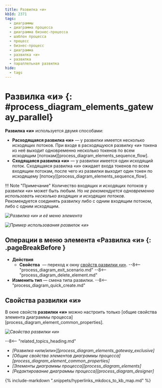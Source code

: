 ```yaml
---
title: Развилка «и»
kbId: 2371
tags:
  - диаграммы
  - диаграмма процесса
  - диаграмма бизнес-процесса
  - шаблон процесса
  - процесс
  - бизнес-процесс
  - диаграмма
  - развилка «и»
  - развилка
  - параллельная развилка
hide:
  - tags
---
```

# Развилка «и» {: #process_diagram_elements_gateway_parallel}

**Развилка «и»** используется двумя способами:

* **Расходящаяся развилка «и»** — у развилки имеется несколько исходящих потоков. При входе в расходящуюся развилку «и» токена из неё выходит одновременно несколько токенов по всем исходящим [потокам][process_diagram_elements_sequence_flow].
* **Сходящаяся развилка «и»** — у развилки имеется один исходящий поток. Сходящаяся развилка «и» ожидает входа токенов по всем входящим потокам, после чего из развилки выходит один токен по исходящему [потоку][process_diagram_elements_sequence_flow].

!!! Note "Примечание"
    Количество входящих и исходящих потоков у развилки «и» может быть любым. Но _не рекомендуется одновременно использовать несколько входящих и исходящих потоков_. Рекомендуется соединять развилку либо с одним входящим потоком, либо с одним исходящим.

*![Развилка «и» и её меню элемента](parallel_gateway.png)*

*![Пример использования развилок «и»](parallel_gateway_example.png)*

## Операции в меню элемента «Развилка «и» {: .pageBreakBefore }

- **Действия**
    - **Свойства** <i class="fa-light fa-gear"></i> — переход к окну [свойств развилки «и»](#свойства-развилки-и).
    --8<-- "process_diagram_exit_scenario.md"
    --8<-- "process_diagram_delete_element.md"
- **Изменить тип** — смена типа развилки.
--8<-- "process_diagram_quick_create.md"

## Свойства развилки «и»

В окне свойств **развилки «и»** можно настроить только [общие свойства элемента диаграммы процесса][process_diagram_element_common_properties].

*![Свойства развилки «и»](parallel_gateway_general_properties.png)*

<div class="relatedTopics" markdown="block">

--8<-- "related_topics_heading.md"

- _[Развилка «или/или»][process_diagram_elements_gateway_exclusive]_
- _[Общие свойства элементов диаграммы процесса][process_diagram_element_common_properties]_
- _[Элементы диаграммы процесса][process_diagram_elements]_
- _[Редактирование диаграммы процесса][process_diagram_designer]_

</div>

{% include-markdown ".snippets/hyperlinks_mkdocs_to_kb_map.md" %}
